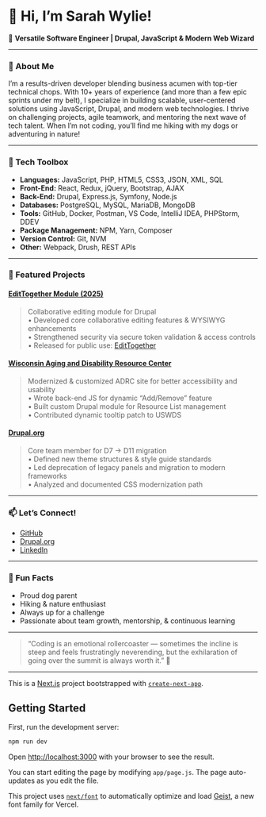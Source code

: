# 👋 Hi, I’m Sarah Wylie!

🌟 **Versatile Software Engineer | Drupal, JavaScript & Modern Web Wizard**

---

### 🚀 About Me
I’m a results-driven developer blending business acumen with top-tier technical chops. With 10+ years of experience (and more than a few epic sprints under my belt), I specialize in building scalable, user-centered solutions using JavaScript, Drupal, and modern web technologies. I thrive on challenging projects, agile teamwork, and mentoring the next wave of tech talent. When I’m not coding, you’ll find me hiking with my dogs or adventuring in nature!

---

### 🧰 Tech Toolbox
- **Languages:** JavaScript, PHP, HTML5, CSS3, JSON, XML, SQL  
- **Front-End:** React, Redux, jQuery, Bootstrap, AJAX  
- **Back-End:** Drupal, Express.js, Symfony, Node.js  
- **Databases:** PostgreSQL, MySQL, MariaDB, MongoDB  
- **Tools:** GitHub, Docker, Postman, VS Code, IntelliJ IDEA, PHPStorm, DDEV  
- **Package Management:** NPM, Yarn, Composer  
- **Version Control:** Git, NVM  
- **Other:** Webpack, Drush, REST APIs  

---

### 🌟 Featured Projects

#### [EditTogether Module (2025)](https://github.com/sarahwylie/EditTogether)
> Collaborative editing module for Drupal  
> • Developed core collaborative editing features & WYSIWYG enhancements  
> • Strengthened security via secure token validation & access controls  
> • Released for public use: [EditTogether](https://github.com/sarahwylie/EditTogether)

#### [Wisconsin Aging and Disability Resource Center](https://www.dhs.wisconsin.gov/adrc/index.htm)
> Modernized & customized ADRC site for better accessibility and usability  
> • Wrote back-end JS for dynamic “Add/Remove” feature  
> • Built custom Drupal module for Resource List management  
> • Contributed dynamic tooltip patch to USWDS

#### [Drupal.org](https://www.drupal.org/u/sarahwylie)
> Core team member for D7 → D11 migration  
> • Defined new theme structures & style guide standards  
> • Led deprecation of legacy panels and migration to modern frameworks  
> • Analyzed and documented CSS modernization path

---

### 📫 Let’s Connect!
- [GitHub](https://github.com/sarahwylie)
- [Drupal.org](https://www.drupal.org/u/sarahwylie)
- [LinkedIn](https://www.linkedin.com/in/sarahamwylie)

---

### 🐾 Fun Facts
- Proud dog parent  
- Hiking & nature enthusiast  
- Always up for a challenge  
- Passionate about team growth, mentorship, & continuous learning

---

> “Coding is an emotional rollercoaster — sometimes the incline is steep and feels frustratingly neverending, but the exhilaration of going over the summit is always worth it.” 🌄

---


This is a [Next.js](https://nextjs.org) project bootstrapped with [`create-next-app`](https://github.com/vercel/next.js/tree/canary/packages/create-next-app).

## Getting Started

First, run the development server:

```bash
npm run dev
```

Open [http://localhost:3000](http://localhost:3000) with your browser to see the result.

You can start editing the page by modifying `app/page.js`. The page auto-updates as you edit the file.

This project uses [`next/font`](https://nextjs.org/docs/app/building-your-application/optimizing/fonts) to automatically optimize and load [Geist](https://vercel.com/font), a new font family for Vercel.
